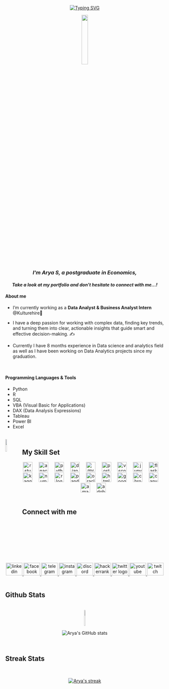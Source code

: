 <div align="center">

[![Typing SVG](https://readme-typing-svg.demolab.com?font=Exo+2&duration=700&pause=500&&size=35&color=D7A642EC&center=true&vCenter=true&width=700&height=100&lines=Hi+%2C+Welcome+to+my+Portfolio;+I'm+Arya+;Data+Analyst;Data+Specialist;Business+Intelligence+Analyst)](https://git.io/typing-svg)
</div>

<div align="center">
<img src="https://media1.giphy.com/media/1fYi7IQLtBuRm2nPNo/giphy.gif?cid=790b76117898d3b80f029fef16b0d26b692fc2e10406e66a&rid=giphy.gif&ct=s" align="center" style="width: 20%" />
</div>  



### *<div align="center">I'm Arya S, a postgraduate in Economics, </div>* 

#### *<div align="center"> Take a look at my portfolio and don’t hesitate to connect with me...! </div>*  

#### About me
- I’m currently working as a **Data Analyst & Business Analyst Intern** @Kulturehire💼  
  

- I have a deep passion for working with complex data, finding key trends, and turning them into clear, actionable insights that guide smart and effective decision-making. ✍️

- Currently I have 8 months experience in Data science and analytics field as well as I have been working on Data Analytics projects since my graduation.
  
<br/>  

#### Programming Languages & Tools
- Python
- R
- SQL
- VBA (Visual Basic for Applications)
- DAX (Data Analysis Expressions)
- Tableau
- Power BI
- Excel

<br clear="both"> 

<div align="left">
<img src="https://media3.giphy.com/media/v1.Y2lkPTc5MGI3NjExNm9tZjN2Ym05eGEyb2NobTk2a3o2N2l6OHZvaTlkNWpoazRjMTk2ZSZlcD12MV9pbnRlcm5hbF9naWZfYnlfaWQmY3Q9cw/EexoZsT9oPGFCXsaJP/giphy.webp" align="left" style="width: 10%" />
</div> 

## My Skill Set  



<div align="center">
  <img src="https://cdn.jsdelivr.net/gh/devicons/devicon/icons/rstudio/rstudio-original.svg" height="30" alt="rstudio logo"  />
  <img width="12" />
  <img src="https://cdn.jsdelivr.net/gh/devicons/devicon/icons/anaconda/anaconda-original.svg" height="30" alt="anaconda logo"  />
  <img width="12" />
  <img src="https://cdn.jsdelivr.net/gh/devicons/devicon/icons/python/python-original.svg" height="30" alt="python logo"  />
  <img width="12" />
  <img src="https://skillicons.dev/icons?i=django" height="30" alt="django logo"  />
  <img width="12" />
  <img src="https://cdn.simpleicons.org/mysql/4479A1" height="30" alt="mysql logo"  />
  <img width="12" />
  <img src="https://cdn.simpleicons.org/postgresql/4169E1" height="30" alt="postgresql logo"  />
  <img width="12" />
  <img src="https://skillicons.dev/icons?i=vscode" height="30" alt="vscode logo"  />
  <img width="12" />
  <img src="https://cdn.jsdelivr.net/gh/devicons/devicon/icons/jupyter/jupyter-original.svg" height="30" alt="jupyter logo"  />
  <img width="12" />
  <img src="https://skillicons.dev/icons?i=flask" height="30" alt="flask logo"  />
  <img width="12" />
  <img src="https://cdn.jsdelivr.net/gh/devicons/devicon/icons/kaggle/kaggle-original.svg" height="30" alt="kaggle logo"  />
  <img width="12" />
  <img src="https://cdn.jsdelivr.net/gh/devicons/devicon/icons/numpy/numpy-original.svg" height="30" alt="numpy logo"  />
  <img width="12" />
  <img src="https://cdn.simpleicons.org/r/276DC3" height="30" alt="r logo"  />
  <img width="12" />
  <img src="https://cdn.jsdelivr.net/gh/devicons/devicon/icons/pandas/pandas-original.svg" height="30" alt="pandas logo"  />
  <img width="12" />
  <img src="https://cdn.jsdelivr.net/gh/devicons/devicon/icons/oracle/oracle-original.svg" height="30" alt="oracle logo"  />
  <img width="12" />
  <img src="https://cdn.jsdelivr.net/gh/devicons/devicon/icons/html5/html5-original.svg" height="30" alt="html5 logo"  />
  <img width="12" />
  <img src="https://cdn.jsdelivr.net/gh/devicons/devicon/icons/google/google-original.svg" height="30" alt="google logo"  />
  <img width="12" />
  <img src="https://cdn.jsdelivr.net/gh/devicons/devicon/icons/chrome/chrome-original.svg" height="30" alt="chrome logo"  />
  <img width="12" />
  <img src="https://cdn.jsdelivr.net/gh/devicons/devicon/icons/canva/canva-original.svg" height="30" alt="canva logo"  />
  <img width="12" />
  <img src="https://skillicons.dev/icons?i=aws" height="30" alt="amazonwebservices logo"  />
  <img width="12" />
  <img src="https://cdn.simpleicons.org/adobeillustrator/FF9A00" height="30" alt="adobeillustrator logo"  />
</div>




<br/>  

## Connect with me  

<br clear="both">


<div align="center">
  <a href="https://www.linkedin.com/in/arya-dataanalyst/" target="blank">
    <img src="https://raw.githubusercontent.com/maurodesouza/profile-readme-generator/master/src/assets/icons/social/linkedin/default.svg" width="52" height="40" alt="linkedin logo"  />
  </a>
  <a href="https://www.facebook.com/profile.php?id=61561840001945" target="blank">
    <img src="https://raw.githubusercontent.com/maurodesouza/profile-readme-generator/master/src/assets/icons/social/facebook/default.svg" width="52" height="40" alt="facebook logo"  />
  </a>
  <a href="https://t.me/Aria_aurora" target="blank">
    <img src="https://raw.githubusercontent.com/maurodesouza/profile-readme-generator/master/src/assets/icons/social/telegram/default.svg" width="52" height="40" alt="telegram logo"  />
  </a>
  <a href="https://www.instagram.com/aria_prakash/" target="blank">
    <img src="https://raw.githubusercontent.com/maurodesouza/profile-readme-generator/master/src/assets/icons/social/instagram/default.svg" width="52" height="40" alt="instagram logo"  />
  </a>
  <a href="http://discordapp.com/users/796799592560853043" target="blank">
    <img src="https://raw.githubusercontent.com/maurodesouza/profile-readme-generator/master/src/assets/icons/social/discord/default.svg" width="52" height="40" alt="discord logo"  />
  </a>
  <a href="https://www.hackerrank.com/profile/aryapersonaluse" target="blank">
    <img src="https://raw.githubusercontent.com/maurodesouza/profile-readme-generator/master/src/assets/icons/social/hackerrank/default.svg" width="52" height="40" alt="hackerrank logo"  />
  </a>
  <a href="https://x.com/aria_prakash" target="blank">
    <img src="https://raw.githubusercontent.com/maurodesouza/profile-readme-generator/master/src/assets/icons/social/twitter/default.svg" width="52" height="40" alt="twitter logo"  />
  </a>
  <a href="https://www.youtube.com/@ariaprakash" target="blank">
    <img src="https://raw.githubusercontent.com/maurodesouza/profile-readme-generator/master/src/assets/icons/social/youtube/default.svg" width="52" height="40" alt="youtube logo"  />
  </a>
  <a href="https://www.twitch.tv/aria_prakash" target="blank">
    <img src="https://raw.githubusercontent.com/maurodesouza/profile-readme-generator/master/src/assets/icons/social/twitch/default.svg" width="52" height="40" alt="twitch logo"  />
  </a>
</div>


<br/>  

## Github Stats  
<br clear="both">
<div align="center">
<img src="https://media0.giphy.com/media/v1.Y2lkPTc5MGI3NjExNjJ2bHlldXVxbXF6MHhjcmZma3luZGpnZ2x2M3VlcGl4d2NjZzVtaiZlcD12MV9pbnRlcm5hbF9naWZfYnlfaWQmY3Q9cw/k0asuT1SXuVihdBkBh/giphy.webp" align="center" style="width: 7%" height="50" />
</div>

<div align="center">

![Arya's GitHub stats](https://github-readme-stats.vercel.app/api?username=Aryapersonal&show_icons=true&theme=gruvbox&bg_color=00000000)

</div>

<br />

## Streak Stats
<br clear="both">

  <p>
    <div align="center">
    <a href="https://github.com/Aryapersonal/github-readme-streak-stats">
      <img title=" Get streak stats for your profile at git.io/streak-stats" alt="Arya's streak" src="https://github-readme-streak-stats-9m8ugfa77-denvercoder1.vercel.app/?user=Aryapersonal&theme=gruvbox-duo&hide_border=true"/>
    </a>
    </div>
  </p>


